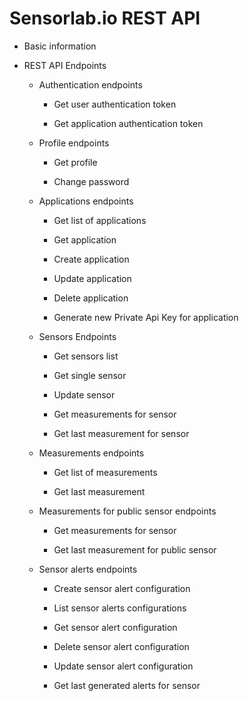 # Sensorlab.io REST API


* Basic information


* REST API Endpoints


    * Authentication endpoints


        * Get user authentication token


        * Get application authentication token


    * Profile endpoints


        * Get profile


        * Change password


    * Applications endpoints


        * Get list of applications


        * Get application


        * Create application


        * Update application


        * Delete application


        * Generate new Private Api Key for application


    * Sensors Endpoints


        * Get sensors list


        * Get single sensor


        * Update sensor


        * Get measurements for sensor


        * Get last measurement for sensor


    * Measurements endpoints


        * Get list of measurements


        * Get last measurement


    * Measurements for public sensor endpoints


        * Get measurements for sensor


        * Get last measurement for public sensor


    * Sensor alerts endpoints


        * Create sensor alert configuration


        * List sensor alerts configurations


        * Get sensor alert configuration


        * Delete sensor alert configuration


        * Update sensor alert configuration


        * Get last generated alerts for sensor
